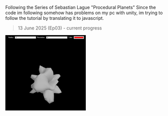 Following the Series of Sebastian Lague "Procedural Planets"
Since the code im following somehow has problems on my pc with unity, 
im trying to follow the tutorial by translating it to javascript.

> 13 June 2025 (Ep03) - current progress
<img src="imgs/01.png" style="width: 50%; height: auto;">